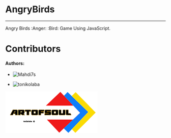 # AngryBirds
-------------------------------------------------
Angry Birds :Anger: :Bird: Game Using JavaScript. 

# Contributors

#### Authors:

*  ![Mahdi7s](https://github.com/Mahdi7s)

*  ![tonikolaba](https://github.com/tonikolaba)

![Alt text](https://github.com/tonikolaba/download/blob/master/info/artofsoullogoVOG.png?raw=true"ArtofSoul")